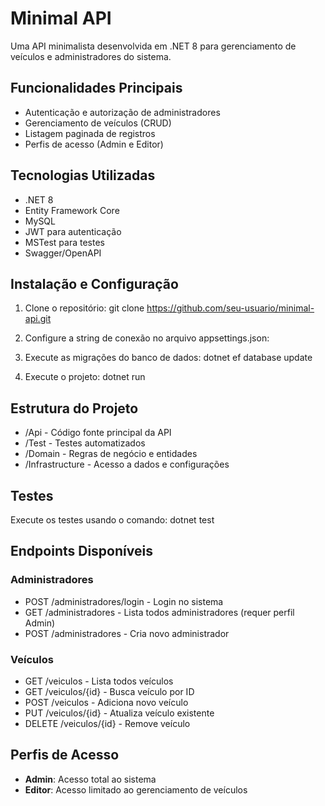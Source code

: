 # Minimal API

Uma API minimalista desenvolvida em .NET 8 para gerenciamento de veículos e administradores do sistema.

## Funcionalidades Principais
- Autenticação e autorização de administradores
- Gerenciamento de veículos (CRUD)
- Listagem paginada de registros
- Perfis de acesso (Admin e Editor)

## Tecnologias Utilizadas
- .NET 8
- Entity Framework Core
- MySQL
- JWT para autenticação
- MSTest para testes
- Swagger/OpenAPI

## Instalação e Configuração

1. Clone o repositório:
   git clone https://github.com/seu-usuario/minimal-api.git

2. Configure a string de conexão no arquivo appsettings.json:

3. Execute as migrações do banco de dados:
   dotnet ef database update

4. Execute o projeto:
   dotnet run

## Estrutura do Projeto
- /Api - Código fonte principal da API
- /Test - Testes automatizados
- /Domain - Regras de negócio e entidades
- /Infrastructure - Acesso a dados e configurações

## Testes
Execute os testes usando o comando:
dotnet test

## Endpoints Disponíveis

### Administradores
- POST /administradores/login - Login no sistema
- GET /administradores - Lista todos administradores (requer perfil Admin)
- POST /administradores - Cria novo administrador

### Veículos
- GET /veiculos - Lista todos veículos
- GET /veiculos/{id} - Busca veículo por ID
- POST /veiculos - Adiciona novo veículo
- PUT /veiculos/{id} - Atualiza veículo existente
- DELETE /veiculos/{id} - Remove veículo

## Perfis de Acesso
- **Admin**: Acesso total ao sistema
- **Editor**: Acesso limitado ao gerenciamento de veículos
